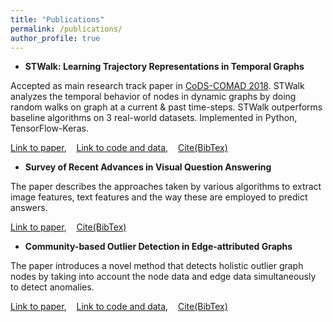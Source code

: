 ```yaml
---
title: "Publications"
permalink: /publications/
author_profile: true
---
```


* **STWalk: Learning Trajectory Representations in Temporal Graphs**

Accepted as main research track paper in [CoDS-COMAD 2018](http://cods-comad.in/2018/index.html). STWalk analyzes the temporal behavior of nodes in dynamic graphs by doing random walks on graph at a current & past time-steps. STWalk outperforms baseline algorithms on 3 real-world datasets. Implemented in Python, TensorFlow-Keras.

[Link to paper](https://arxiv.org/pdf/1711.04150.pdf), &nbsp;&nbsp;&nbsp;[Link to code and data](https://github.com/supriya-pandhre/STWalk), &nbsp;&nbsp;&nbsp;[Cite(BibTex)](https://scholar.googleusercontent.com/scholar.bib?q=info:SCpa2MG9X2AJ:scholar.google.com/&output=citation&scisig=AAGBfm0AAAAAW2qKAsXoq1ZlgfLc6IQuXEu84W0dR-WX&scisf=4&ct=citation&cd=-1&hl=en)


* **Survey of Recent Advances in Visual Question Answering**

The paper describes the approaches taken by various algorithms to extract image features, text features and the way these are employed to predict answers.

[Link to paper](https://arxiv.org/pdf/1709.08203.pdf), &nbsp;&nbsp;&nbsp;[Cite(BibTex)](https://scholar.googleusercontent.com/scholar.bib?q=info:rsd6a-G8G1IJ:scholar.google.com/&output=citation&scisig=AAGBfm0AAAAAW2qKmGfQeekZ9FDLjH3L_kv_8Rh2_fi8&scisf=4&ct=citation&cd=-1&hl=en)


* **Community-based Outlier Detection in Edge-attributed Graphs**

The paper introduces a novel method that detects holistic outlier graph nodes by taking into account the node data and edge data simultaneously to detect anomalies.

[Link to paper](https://arxiv.org/pdf/1612.09435.pdf), &nbsp;&nbsp;&nbsp;[Link to code and data](https://github.com/supriya-pandhre/HCODA), &nbsp;&nbsp;&nbsp;[Cite(BibTex)](https://scholar.googleusercontent.com/scholar.bib?q=info:Zz4eXVOhkxgJ:scholar.google.com/&output=citation&scisig=AAGBfm0AAAAAW2qK3n4mQUF3eREUuj1JiyIruQ0AmmAz&scisf=4&ct=citation&cd=-1&hl=en)


